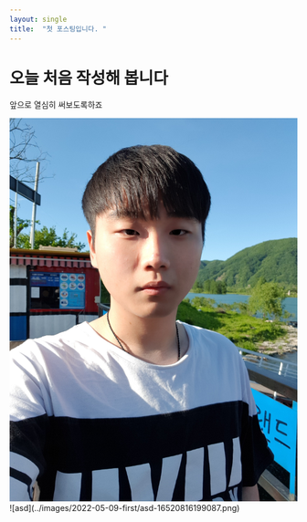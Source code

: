 ```yaml
---
layout: single
title:  "첫 포스팅입니다. "
---
```

# 오늘 처음 작성해 봅니다
앞으로 열심히 써보도록하죠

<img src="..\images\2022-05-09-first\myProfile.png" alt="myProfile"  />
![asd](../images/2022-05-09-first/asd-16520816199087.png)

